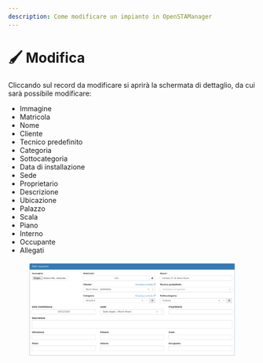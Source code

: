 ```yaml
---
description: Come modificare un impianto in OpenSTAManager
---
```


# 🖌 Modifica

Cliccando sul record da modificare si aprirà la schermata di dettaglio, da cui sarà possibile modificare:

* Immagine
* Matricola
* Nome
* Cliente
* Tecnico predefinito
* Categoria
* Sottocategoria
* Data di installazione
* Sede
* Proprietario
* Descrizione
* Ubicazione
* Palazzo
* Scala
* Piano
* Interno
* Occupante
* Allegati

<figure><img src="../../../.gitbook/assets/immagine (26).png" alt=""><figcaption></figcaption></figure>

